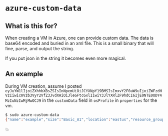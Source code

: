 # `azure-custom-data`

## What is this for?

When creating a VM in Azure, one can provide custom data. The data is
base64 encoded and buried in an xml file. This is a small binary that
will fine, parse, and output the string.

If you put json in the string it becomes even more magical.

## An example

During VM creation, assume I posted
`eyJuYW1lIjoiZXhhbXBsZSIsInNpemUiOiJCYXNpY19BMSIsImxvY2F0aW9uIjoiZWFzdHVzIiwicmVzb3VyY2VfZ3JvdXAiOiJleGFtcGxlIiwiY3JlYXRlZF9hdCI6IjE0NTE0ODY4MzIuNzIwMjMwOCJ9`
in the `customData` field in `osProfile` in `properties` for the vm.

```sh
$ sudo azure-custom-data
{"name":"example","size":"Basic_A1","location":"eastus","resource_group":"example","created_at":"1451486832.7202308"}
```

:boom:
